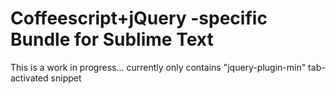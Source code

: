 # Coffeescript+jQuery -specific Bundle for Sublime Text

This is a work in progress... currently only contains "jquery-plugin-min" tab-activated snippet